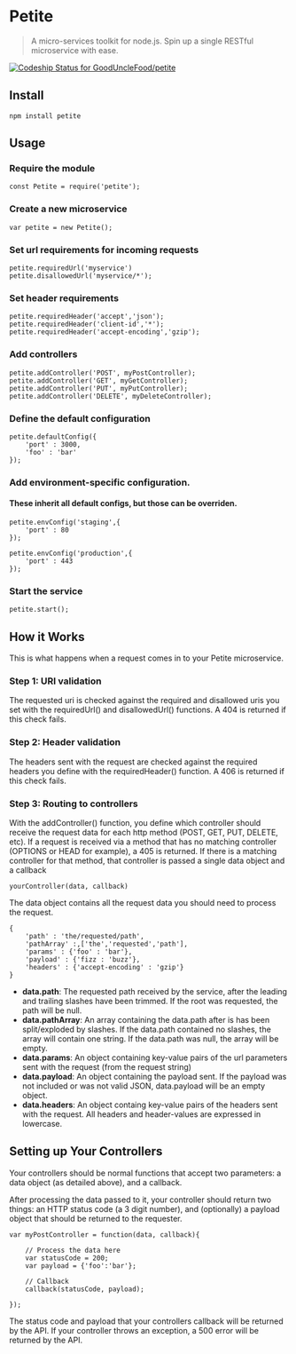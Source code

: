 # Petite

> A micro-services toolkit for node.js. Spin up a single RESTful microservice with ease. 

[ ![Codeship Status for GoodUncleFood/petite](https://codeship.com/projects/b0e551e0-d427-0133-7a36-1e4d5c815c8f/status?branch=master)](https://codeship.com/projects/142366)

## Install

```
npm install petite
```

## Usage

### Require the module

```
const Petite = require('petite');

```

### Create a new microservice

```
var petite = new Petite();
```

### Set url requirements for incoming requests

```
petite.requiredUrl('myservice')
petite.disallowedUrl('myservice/*');
```

### Set header requirements

```
petite.requiredHeader('accept','json');
petite.requiredHeader('client-id','*');
petite.requiredHeader('accept-encoding','gzip');
```

### Add controllers

```
petite.addController('POST', myPostController);
petite.addController('GET', myGetController);
petite.addController('PUT', myPutController);
petite.addController('DELETE', myDeleteController);
```

### Define the default configuration

```
petite.defaultConfig({
	'port' : 3000,
	'foo' : 'bar'
});
```

### Add environment-specific configuration.
#### These inherit all default configs, but those can be overriden.

```
petite.envConfig('staging',{
	'port' : 80
});

petite.envConfig('production',{
	'port' : 443
});

```
### Start the service
```
petite.start();
```

## How it Works

This is what happens when a request comes in to your Petite microservice.

### Step 1: URI validation
The requested uri is checked against the required and disallowed uris you set with the requiredUrl() and disallowedUrl() functions. A 404 is returned if this check fails.

### Step 2: Header validation
The headers sent with the request are checked against the required headers you define with the requiredHeader() function. A 406 is returned if this check fails.

### Step 3: Routing to controllers
With the addController() function, you define which controller should receive the request data for each http method (POST, GET, PUT, DELETE, etc). If a request is received via a method that has no matching controller (OPTIONS or HEAD for example), a 405 is returned. If there is a matching controller for that method, that controller is passed a single data object and a callback 

```
yourController(data, callback)
```

The data object contains all the request data you should need to process the request.

```
{
	'path' : 'the/requested/path',
	'pathArray' :,['the','requested','path'],
	'params' : {'foo' : 'bar'},
	'payload' : {'fizz : 'buzz'},
	'headers' : {'accept-encoding' : 'gzip'}
}
```

* **data.path**: The requested path received by the service, after the leading and trailing slashes have been trimmed. If the root was requested, the path will be null.
* **data.pathArray**: An array containing the data.path after is has been split/exploded by slashes. If the data.path contained no slashes, the array will contain one string. If the data.path was null, the array will be empty.
* **data.params**: An object containing key-value pairs of the url parameters sent with the request (from the request string)
* **data.payload**: An object containing the payload sent. If the payload was not included or was not valid JSON, data.payload will be an empty object.
* **data.headers**: An object containg key-value pairs of the headers sent with the request. All headers and header-values are expressed in lowercase.



## Setting up Your Controllers
Your controllers should be normal functions that accept two parameters: a data object (as detailed above), and a callback.

After processing the data passed to it, your controller should return two things: an HTTP status code (a 3 digit number), and (optionally) a payload object that should be returned to the requester.

```
var myPostController = function(data, callback){

	// Process the data here
	var statusCode = 200;
	var payload = {'foo':'bar'};
	
	// Callback
	callback(statusCode, payload);

});
```

The status code and payload that your controllers callback will be returned by the API. If your controller throws an exception, a 500 error will be returned by the API.



